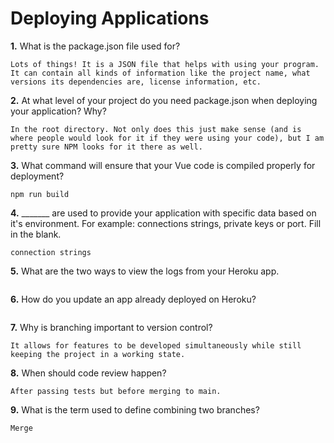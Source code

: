 # Deploying Applications

**1.** What is the package.json file used for?
<!-- enter you answer in the space below -->
```
Lots of things! It is a JSON file that helps with using your program. It can contain all kinds of information like the project name, what versions its dependencies are, license information, etc.
``` 
**2.** At what level of your project do you need package.json when deploying your application? Why?
<!-- enter you answer in the space below -->
```
In the root directory. Not only does this just make sense (and is where people would look for it if they were using your code), but I am pretty sure NPM looks for it there as well.
```
**3.** What command will ensure that your Vue code is compiled properly for deployment?
<!-- enter you answer in the space below -->
```
npm run build
```
**4.** _______ are used to provide your application with specific data based on it's environment. For example: connections strings, private keys or port. Fill in the blank.
<!-- enter you answer in the space below -->
```
connection strings
```
**5.** What are the two ways to view the logs from your Heroku app.
<!-- enter you answer in the space below -->
```

```
**6.** How do you update an app already deployed on Heroku?
<!-- enter you answer in the space below -->
```

```
**7.** Why is branching important to version control?
<!-- enter you answer in the space below -->
```
It allows for features to be developed simultaneously while still keeping the project in a working state. 
```
**8.** When should code review happen?
<!-- enter you answer in the space below -->
```
After passing tests but before merging to main.
```
**9.** What is the term used to define combining two branches?
<!-- enter you answer in the space below -->
```
Merge
```